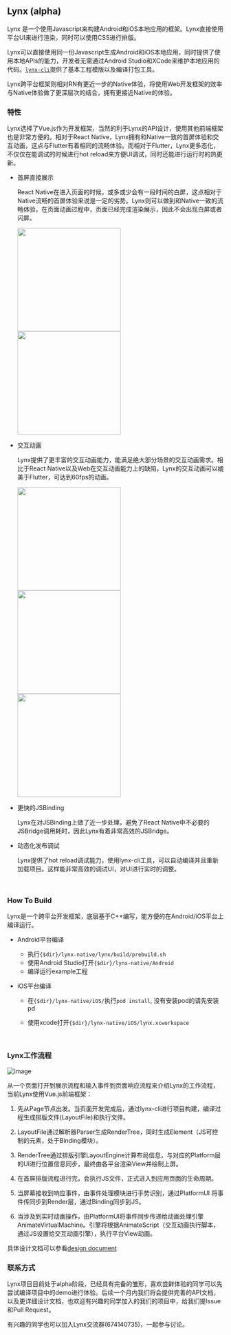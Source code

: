 ## Lynx (alpha)

Lynx 是一个使用Javascript来构建Android和iOS本地应用的框架。Lynx直接使用平台UI来进行渲染，同时可以使用CSS进行排版。

Lynx可以直接使用同一份Javascript生成Android和iOS本地应用，同时提供了使用本地APIs的能力，开发者无需通过Android Studio和XCode来维护本地应用的代码。[`lynx-cli`](https://github.com/hxxft/lynx-cli)提供了基本工程模版以及编译打包工具。

Lynx跨平台框架则相对RN有更近一步的Native体验，将使用Web开发框架的效率与Native体验做了更深层次的结合，拥有更接近Native的体验。



### 特性

Lynx选择了Vue.js作为开发框架，当然的利于Lynx的API设计，使用其他前端框架也是非常方便的。相对于React Native，Lynx拥有和Native一致的首屏体验和交互动画，这点与Flutter有着相同的流畅体验。而相对于Flutter，Lynx更多态化，不仅仅在能调试的时候进行hot reload来方便UI调试，同时还能进行运行时的热更新。

- 首屏直接展示

  React Native在进入页面的时候，或多或少会有一段时间的白屏，这点相对于Native流畅的首屏体验来说是一定的劣势。Lynx则可以做到和Native一致的流畅体验，在页面动画过程中，页面已经完成渲染展示，因此不会出现白屏或者闪屏。

  <img src="https://github.com/hxxft/lynx-native/raw/master/images/about_page2.gif" width="240"/> <img src="https://github.com/hxxft/lynx-native/raw/master/images/about_page1.gif" width="240"/>  

- 交互动画

  Lynx提供了更丰富的交互动画能力，能满足绝大部分场景的交互动画需求。相比于React Native以及Web在交互动画能力上的缺陷，Lynx的交互动画可以媲美于Flutter，可达到60fps的动画。

  <img src="https://github.com/hxxft/lynx-native/raw/master/images/about_animation1.gif" width="240"/> <img src="https://github.com/hxxft/lynx-native/raw/master/images/about_animation2.gif" width="240"/> <img src="https://github.com/hxxft/lynx-native/raw/master/images/about_animation3.gif" width="240"/>

- 更快的JSBinding

  Lynx在对JSBinding上做了近一步处理，避免了React Native中不必要的JSBridge调用耗时，因此Lynx有着非常高效的JSBridge。

- 动态化发布调试

  Lynx提供了hot reload调试能力，使用lynx-cli工具，可以自动编译并且重新加载项目。这样能非常高效的调试UI，对UI进行实时的调整。

  ​

### How To Build

  Lynx是一个跨平台开发框架，底层基于C++编写，能方便的在Android/iOS平台上编译运行。

  + Android平台编译  
    + 执行`{$dir}/lynx-native/lynx/build/prebuild.sh`  
    + 使用Android Studio打开`{$dir}/lynx-native/Android`  
    + 编译运行example工程

  + iOS平台编译  

    + 在`{$dir}/lynx-native/iOS/`执行`pod install`, 没有安装pod的请先安装pd  

    + 使用xcode打开`{$dir}/lynx-native/iOS/lynx.xcworkspace`

      ​

### Lynx工作流程

![image](https://github.com/hxxft/lynx-native/raw/master/images/lynx-native-design.png)

从一个页面打开到展示流程和输入事件到页面响应流程来介绍Lynx的工作流程，当前Lynx使用Vue.js前端框架：

1. 先从Page节点出发。当页面开发完成后，通过lynx-cli进行项目构建，编译过程生成排版文件(LayoutFile)和执行文件。

2. LayoutFile通过解析器Parser生成RenderTree，同时生成Element（JS可控制的元素，处于Binding模块）。

3. RenderTree通过排版引擎LayoutEngine计算布局信息，与对应的Platform层的UI进行位置信息同步，最终由各平台渲染View并绘制上屏。

4. 在首屏排版流程进行完，会执行JS文件，正式进入到应用页面的生命周期。

5. 当屏幕接收到响应事件，由事件处理模块进行手势识别，通过PlatformUI 将事件传同步到Render层，通过Binding同步到JS。

6. 当涉及到实时动画操作，由PlatformUI将事件同步传递给动画处理引擎AnimateVirtualMachine。引擎将根据AnimateScript（交互动画执行脚本，通过JS设置给交互动画引擎），执行平台View动画。

具体设计文档可以参看[design document](https://github.com/hxxft/lynx-doc/blob/master/lynx-native-design.md)




### 联系方式

Lynx项目目前处于alpha阶段，已经具有完备的雏形，喜欢尝鲜体验的同学可以先尝试编译项目中的demo进行体验。后续一个月内我们将会提供完善的API文档，以及更详细设计文档，也欢迎有兴趣的同学加入的我们的项目中，给我们提Issue和Pull Request。 

有兴趣的同学也可以加入Lynx交流群(674140735)，一起参与讨论。

